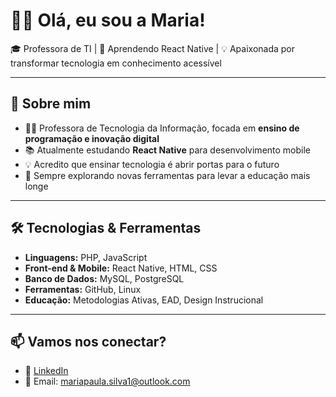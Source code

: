 # 👩‍💻 Olá, eu sou a Maria!  

🎓 Professora de TI | 📱 Aprendendo React Native | 💡 Apaixonada por transformar tecnologia em conhecimento acessível  

---

## 🚀 Sobre mim  
- 👩‍🏫 Professora de Tecnologia da Informação, focada em **ensino de programação e inovação digital**  
- 📚 Atualmente estudando **React Native** para desenvolvimento mobile  
- 💡 Acredito que ensinar tecnologia é abrir portas para o futuro  
- 🌱 Sempre explorando novas ferramentas para levar a educação mais longe  

---

## 🛠️ Tecnologias & Ferramentas  
- **Linguagens:** PHP, JavaScript  
- **Front-end & Mobile:** React Native, HTML, CSS  
- **Banco de Dados:** MySQL, PostgreSQL  
- **Ferramentas:** GitHub, Linux  
- **Educação:** Metodologias Ativas, EAD, Design Instrucional  

---

## 📫 Vamos nos conectar?  
- 💼 [LinkedIn](https://linkedin.com/in/maria-souza-889b822a2)  
- 📧 Email: mariapaula.silva1@outlook.com
